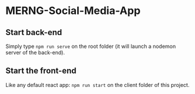 # MERNG-Social-Media-App

## Start back-end
Simply type ```npm run serve``` on the root folder (it will launch a nodemon server of the back-end).


## Start the front-end
Like any default react app: ```npm run start``` on the client folder of this project.
